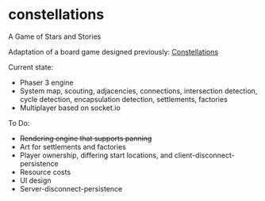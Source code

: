 # constellations
A Game of Stars and Stories

Adaptation of a board game designed previously: [Constellations](https://docs.google.com/document/d/1V_7GWu3TQhtNAXBQ-YOJmws0lLavsmAG-ziGdOL_fvw/edit?usp=sharing)

Current state:
- Phaser 3 engine
- System map, scouting, adjacencies, connections, intersection detection, cycle detection, encapsulation detection, settlements, factories
- Multiplayer based on socket.io

To Do:
- ~~Rendering engine that supports panning~~
- Art for settlements and factories
- Player ownership, differing start locations, and client-disconnect-persistence
- Resource costs
- UI design
- Server-disconnect-persistence
